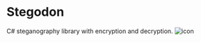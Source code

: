 # Stegodon
C# steganography library with encryption and decryption.
![icon](https://github.com/2alf/Stegodon/assets/113948114/19a39ef0-98a8-477c-8657-8dc4412f13fa)
